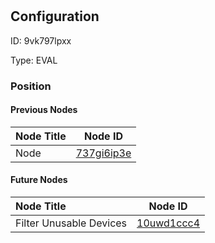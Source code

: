 # 
## Configuration
ID:  9vk797lpxx

Type: EVAL 








### Position

#### Previous Nodes
| Node Title | Node ID |
| :------------- | ------------ |
| Node | [737gi6ip3e](./737gi6ip3e.md) | 
 
 #### Future Nodes
| Node Title | Node ID |
| :------------- | ------------ |
| Filter Unusable Devices |[10uwd1ccc4](./10uwd1ccc4.md) | 